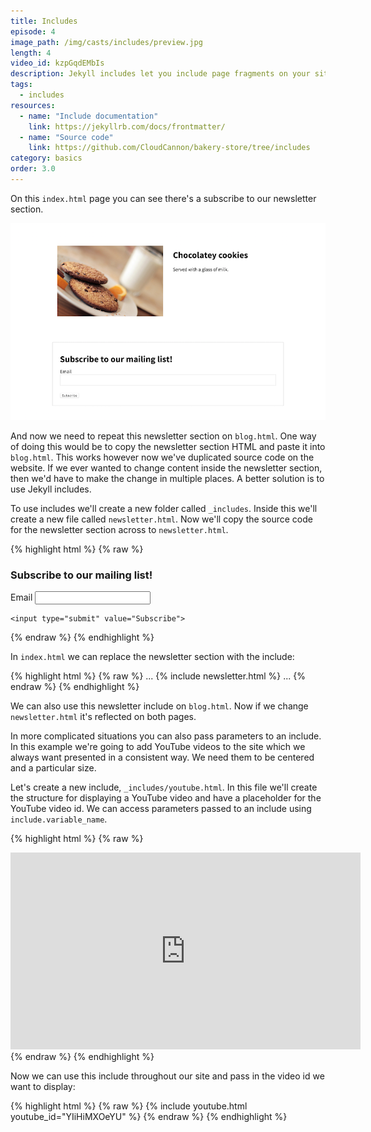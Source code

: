 ```yaml
---
title: Includes
episode: 4
image_path: /img/casts/includes/preview.jpg
length: 4
video_id: kzpGqdEMbIs
description: Jekyll includes let you include page fragments on your site
tags:
  - includes
resources:
  - name: "Include documentation"
    link: https://jekyllrb.com/docs/frontmatter/
  - name: "Source code"
    link: https://github.com/CloudCannon/bakery-store/tree/includes
category: basics
order: 3.0
---
```

On this `index.html` page you can see there's a subscribe to our newsletter section.

![Newsletter section](/img/casts/includes/newsletter-section.png)

And now we need to repeat this newsletter section on `blog.html`. One way of doing this would be to copy the newsletter section HTML and paste it into `blog.html`. This works however now we've duplicated source code on the website. If we ever wanted to change content inside the newsletter section, then we'd have to make the change in multiple places. A better solution is to use Jekyll includes.

To use includes we'll create a new folder called `_includes`. Inside this we'll create a new file called `newsletter.html`. Now we'll copy the source code for the newsletter section across to `newsletter.html`.

{% highlight html %}
{% raw %}
<div class="newsletter spacing">
  <form action="">
    <h3>Subscribe to our mailing list!</h3>
    <label for="email">Email</label>
    <input type="email" name="email" id="email">

    <input type="submit" value="Subscribe">
  </form>
</div>
{% endraw %}
{% endhighlight %}

In `index.html` we can replace the newsletter section with the include:

{% highlight html %}
{% raw %}
...
{% include newsletter.html %}
...
{% endraw %}
{% endhighlight %}

We can also use this newsletter include on `blog.html`. Now if we change `newsletter.html` it's reflected on both pages.

In more complicated situations you can also pass parameters to an include. In this example we're going to add YouTube videos to the site which we always want presented in a consistent way. We need them to be centered and a particular size.

Let's create a new include, `_includes/youtube.html`. In this file we'll create the structure for displaying a YouTube video and have a placeholder for the YouTube video id. We can access parameters passed to an include using `include.variable_name`.

{% highlight html %}
{% raw %}
<div class="spacing youtube">
  <iframe width="560" height="315" src="https://www.youtube.com/embed/{{ include.youtube_id }}" frameborder="0" allowfullscreen></iframe>
</div>
{% endraw %}
{% endhighlight %}

Now we can use this include throughout our site and pass in the video id we want to display:

{% highlight html %}
{% raw %}
{% include youtube.html youtube_id="YIiHiMXOeYU" %}
{% endraw %}
{% endhighlight %}
